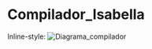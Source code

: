 # Compilador_Isabella

Inline-style: 
![Diagrama_compilador](https://github.com/IsabellaRO/Compilador_Isabella/imgs/diagramalc.png "Diagrama 1")
